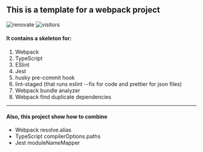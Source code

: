 ## This is a template for a webpack project
![renovate](https://badges.renovateapi.com/github/yoavain/webpack-playground) ![visitors](https://visitor-badge.glitch.me/badge?page_id=yoavain.webpack-playground)

#### It contains a skeleton for:
1. Webpack
2. TypeScript
3. ESlint
4. Jest
5. husky pre-commit hook
6. lint-staged (that runs eslint --fix for code and prettier for json files)
7. Webpack bundle analyzer
8. Webpack find duplicate dependencies

---

#### Also, this project show how to combine
* Webpack resolve.alias
* TypeScript compilerOptions.paths
* Jest moduleNameMapper

